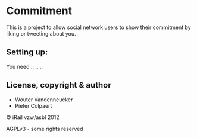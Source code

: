 # Commitment

This is a project to allow social network users to show their commitment by liking or tweeting about you.

## Setting up:

You need 
..
..
..

## License, copyright & author

* Wouter Vandenneucker
* Pieter Colpaert

© iRail vzw/asbl 2012

AGPLv3 - some rights reserved
